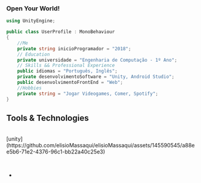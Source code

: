 <h3>Open Your World!</h3>

```csharp
using UnityEngine;

public class UserProfile : MonoBehaviour
{
    //Me
    private string inicioProgramador = "2018";
    // Education
    private universidade = "Engenharia de Computação - 1º Ano";
    // Skills && Professional Experience
    public idiomas = "Português, Inglês";
    private desenvolvimentoSoftware = "Unity, Android Studio";
    public desenvolvimentoFrontEnd = "Web";
    //Hobbies
    private string = "Jogar Videogames, Comer, Spotify";
}
```




 
 <h2>Tools & Technologies </h2>
<p>
   <br>
 [unity](https://github.com/elisioMassaqui/elisioMassaqui/assets/145590545/a88ee5b6-71e2-4376-96c1-bb22a40c25e3)
</p><br>

- 
<!---
elisioMassaqui/elisioMassaqui is a ✨ special ✨ repository because its `README.md` (this file) appears on your GitHub profile.
You can click the Preview link to take a look at your changes.
--->
